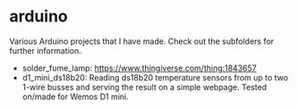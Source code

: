 # arduino
Various Arduino projects that I have made. Check out the subfolders for further information.

* solder_fume_lamp: https://www.thingiverse.com/thing:1843657
* d1_mini_ds18b20: Reading ds18b20 temperature sensors from up to two 1-wire busses and serving the result on a simple webpage. Tested on/made for Wemos D1 mini.

